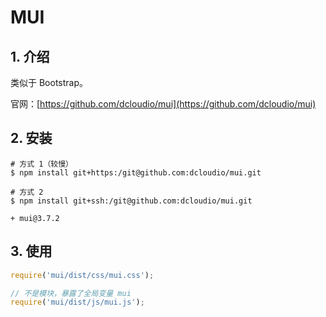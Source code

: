 # MUI

## 1. 介绍

类似于 Bootstrap。

官网：[https://github.com/dcloudio/mui](https://github.com/dcloudio/mui)

## 2. 安装

```shell
# 方式 1（较慢）
$ npm install git+https:/git@github.com:dcloudio/mui.git

# 方式 2
$ npm install git+ssh:/git@github.com:dcloudio/mui.git

+ mui@3.7.2
```

## 3. 使用

```javascript
require('mui/dist/css/mui.css');

// 不是模块，暴露了全局变量 mui
require('mui/dist/js/mui.js');
```
